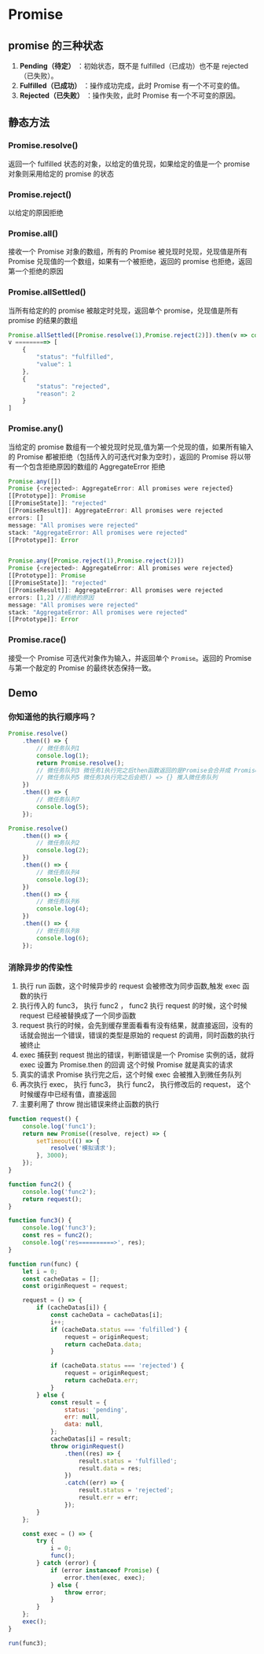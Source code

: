 # Promise

## promise 的三种状态

1. **Pending（待定）** ：初始状态，既不是 fulfilled（已成功）也不是 rejected（已失败）。
2. **Fulfilled（已成功）** ：操作成功完成，此时 Promise 有一个不可变的值。
3. **Rejected（已失败）** ：操作失败，此时 Promise 有一个不可变的原因。

## 静态方法

### Promise.resolve()

返回一个 fulfilled 状态的对象，以给定的值兑现，如果给定的值是一个 promise 对象则采用给定的 promise 的状态

### Promise.reject()

以给定的原因拒绝

### Promise.all()

接收一个 Promise 对象的数组，所有的 Promise 被兑现时兑现，兑现值是所有 Promise 兑现值的一个数组，如果有一个被拒绝，返回的 promise 也拒绝，返回第一个拒绝的原因

### Promise.allSettled()

当所有给定的的 promise 被敲定时兑现，返回单个 promise，兑现值是所有 promise 的结果的数组

```typescript
Promise.allSettled([Promise.resolve(1),Promise.reject(2)]).then(v => console.log(v))
v =========> [
    {
        "status": "fulfilled",
        "value": 1
    },
    {
        "status": "rejected",
        "reason": 2
    }
]

```

### Promise.any()

当给定的 promise 数组有一个被兑现时兑现,值为第一个兑现的值，如果所有输入的 Promise 都被拒绝（包括传入的可迭代对象为空时），返回的 Promise 将以带有一个包含拒绝原因的数组的 AggregateError 拒绝

```typescript
Promise.any([])
Promise {<rejected>: AggregateError: All promises were rejected}
[[Prototype]]: Promise
[[PromiseState]]: "rejected"
[[PromiseResult]]: AggregateError: All promises were rejected
errors: []
message: "All promises were rejected"
stack: "AggregateError: All promises were rejected"
[[Prototype]]: Error


Promise.any([Promise.reject(1),Promise.reject(2)])
Promise {<rejected>: AggregateError: All promises were rejected}
[[Prototype]]: Promise
[[PromiseState]]: "rejected"
[[PromiseResult]]: AggregateError: All promises were rejected
errors: [1,2] //拒绝的原因
message: "All promises were rejected"
stack: "AggregateError: All promises were rejected"
[[Prototype]]: Error
```

### Promise.race()

接受一个 Promise 可迭代对象作为输入，并返回单个 `Promise`。返回的 Promise 与第一个敲定的 Promise 的最终状态保持一致。

## Demo

### 你知道他的执行顺序吗？

```typescript
Promise.resolve()
    .then(() => {
        // 微任务队列1
        console.log(1);
        return Promise.resolve();
        // 微任务队列3 微任务1执行完之后then函数返回的是Promise会合并成 Promise.resolve().then(() => {} //点then的执行函数)
        // 微任务队列5 微任务3执行完之后会把() => {} 推入微任务队列
    })
    .then(() => {
        // 微任务队列7
        console.log(5);
    });

Promise.resolve()
    .then(() => {
        // 微任务队列2
        console.log(2);
    })
    .then(() => {
        // 微任务队列4
        console.log(3);
    })
    .then(() => {
        // 微任务队列6
        console.log(4);
    })
    .then(() => {
        // 微任务队列8
        console.log(6);
    });
```

### 消除异步的传染性

1. 执行 run 函数，这个时候异步的 request 会被修改为同步函数,触发 exec 函数的执行
2. 执行传入的 func3， 执行 func2 ， func2 执行 request 的时候，这个时候 request 已经被替换成了一个同步函数
3. request 执行的时候，会先到缓存里面看看有没有结果，就直接返回，没有的话就会抛出一个错误，错误的类型是原始的 request 的调用，同时函数的执行被终止
4. exec 捕获到 request 抛出的错误，判断错误是一个 Promise 实例的话，就将 exec 设置为 Promise.then 的回调 这个时候 Promise 就是真实的请求
5. 真实的请求 Promise 执行完之后，这个时候 exec 会被推入到微任务队列
6. 再次执行 exec， 执行 func3， 执行 func2， 执行修改后的 request， 这个时候缓存中已经有值，直接返回
7. 主要利用了 throw 抛出错误来终止函数的执行

```javascript
function request() {
    console.log('func1');
    return new Promise((resolve, reject) => {
        setTimeout(() => {
            resolve('模拟请求');
        }, 3000);
    });
}

function func2() {
    console.log('func2');
    return request();
}

function func3() {
    console.log('func3');
    const res = func2();
    console.log('res==========>', res);
}

function run(func) {
    let i = 0;
    const cacheDatas = [];
    const originRequest = request;

    request = () => {
        if (cacheDatas[i]) {
            const cacheData = cacheDatas[i];
            i++;
            if (cacheData.status === 'fulfilled') {
                request = originRequest;
                return cacheData.data;
            }

            if (cacheData.status === 'rejected') {
                request = originRequest;
                return cacheData.err;
            }
        } else {
            const result = {
                status: 'pending',
                err: null,
                data: null,
            };
            cacheDatas[i] = result;
            throw originRequest()
                .then((res) => {
                    result.status = 'fulfilled';
                    result.data = res;
                })
                .catch((err) => {
                    result.status = 'rejected';
                    result.err = err;
                });
        }
    };

    const exec = () => {
        try {
            i = 0;
            func();
        } catch (error) {
            if (error instanceof Promise) {
                error.then(exec, exec);
            } else {
                throw error;
            }
        }
    };
    exec();
}

run(func3);
```
